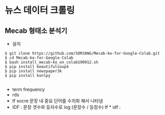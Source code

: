 # 뉴스 데이터 크롤링


## Mecab 형태소 분석기

- 설치
```
$ git clone https://github.com/SOMJANG/Mecab-ko-for-Google-Colab.git
$ cd Mecab-ko-for-Google-Colab
$ bash install_mecab-ko_on_colab190912.sh
$ pip install beautifulsoup4
$ pip install newspaper3k
$ pip install konlpy


```

- term frequency
- rds
- tf socre  문장 내 중요 단어를 수치화 해서 나타냄
- IDF :  문장 갯수와 등자수로 log (문장수 / 등장수)
tf * idf : 





